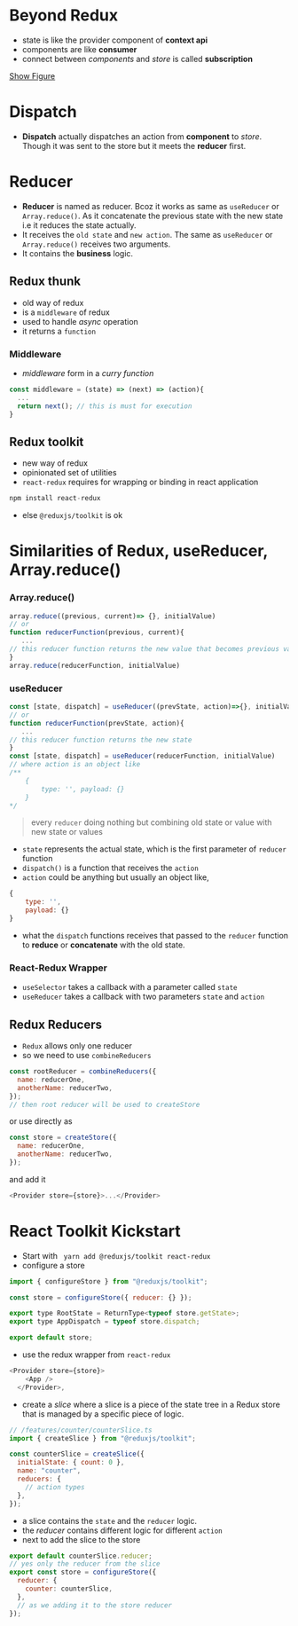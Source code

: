 # Beyond Redux

- state is like the provider component of **context api**
- components are like **consumer**
- connect between _components_ and _store_ is called **subscription**

[Show Figure](./assets/screenshots/1.png)

# Dispatch

- **Dispatch** actually dispatches an action from **component** to _store_. Though it was sent to the store but it meets the **reducer** first.

# Reducer

- **Reducer** is named as reducer. Bcoz it works as same as `useReducer` or `Array.reduce()`. As it concatenate the previous state with the new state i.e it reduces the state actually.
- It receives the `old state` and `new action`. The same as `useReducer` or `Array.reduce()` receives two arguments.
- It contains the **business** logic.

## Redux thunk

- old way of redux
- is a `middleware` of redux
- used to handle _async_ operation
- it returns a `function`

### Middleware

- _middleware_ form in a _curry function_

```js
const middleware = (state) => (next) => (action){
  ...
  return next(); // this is must for execution
}
```

## Redux toolkit

- new way of redux
- opinionated set of utilities
- `react-redux` requires for wrapping or binding in react application

```js
npm install react-redux
```

- else `@reduxjs/toolkit` is ok

# Similarities of Redux, useReducer, Array.reduce()

### Array.reduce()

```js
array.reduce((previous, current)=> {}, initialValue)
// or
function reducerFunction(previous, current){
   ...
// this reducer function returns the new value that becomes previous value
}
array.reduce(reducerFunction, initialValue)
```

### useReducer

```js
const [state, dispatch] = useReducer((prevState, action)=>{}, initialValue)
// or
function reducerFunction(prevState, action){
   ...
// this reducer function returns the new state
}
const [state, dispatch] = useReducer(reducerFunction, initialValue)
// where action is an object like
/**
    {
        type: '', payload: {}
    }
*/
```

> every `reducer` doing nothing but combining old state or value with new state or values

- `state` represents the actual state, which is the first parameter of `reducer` function
- `dispatch()` is a function that receives the `action`
- `action` could be anything but usually an object like,

```js
{
    type: '',
    payload: {}
}
```

- what the `dispatch` functions receives that passed to the `reducer` function to **reduce** or **concatenate** with the old state.

### React-Redux Wrapper

- `useSelector` takes a callback with a parameter called `state`
- `useReducer` takes a callback with two parameters `state` and `action`

## Redux Reducers

- `Redux` allows only one reducer
- so we need to use `combineReducers`

```js
const rootReducer = combineReducers({
  name: reducerOne,
  anotherName: reducerTwo,
});
// then root reducer will be used to createStore
```

or use directly as

```js
const store = createStore({
  name: reducerOne,
  anotherName: reducerTwo,
});
```

and add it

```js
<Provider store={store}>...</Provider>
```

# React Toolkit Kickstart

- Start with ` yarn add @reduxjs/toolkit react-redux`
- configure a store

```js
import { configureStore } from "@reduxjs/toolkit";

const store = configureStore({ reducer: {} });

export type RootState = ReturnType<typeof store.getState>;
export type AppDispatch = typeof store.dispatch;

export default store;
```

- use the redux wrapper from `react-redux`

```js
<Provider store={store}>
    <App />
  </Provider>,
```

- create a _slice_ where a slice is a piece of the state tree in a Redux store that is managed by a specific piece of logic.

```js
// /features/counter/counterSlice.ts
import { createSlice } from "@reduxjs/toolkit";

const counterSlice = createSlice({
  initialState: { count: 0 },
  name: "counter",
  reducers: {
    // action types
  },
});
```

- a slice contains the `state` and the `reducer` logic.
- the _reducer_ contains different logic for different `action`
- next to add the slice to the store

```js
export default counterSlice.reducer;
// yes only the reducer from the slice
export const store = configureStore({
  reducer: {
    counter: counterSlice,
  },
  // as we adding it to the store reducer
});
```
